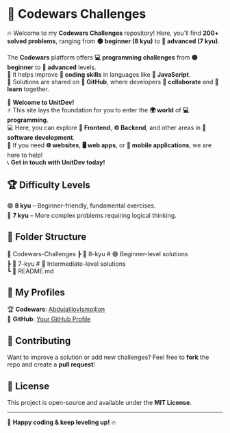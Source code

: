 # 🚀 Codewars Challenges  

🔥 Welcome to my **Codewars Challenges** repository! Here, you'll find **200+ solved problems**, ranging from **🟢 beginner (8 kyu)** to **🔴 advanced (7 kyu)**.  

The **Codewars** platform offers **💻 programming challenges** from **🟢 beginner** to **🔴 advanced** levels.  
🚀 It helps improve **🧠 coding skills** in languages like **📜 JavaScript**.  
🔗 Solutions are shared on **🐙 GitHub**, where developers **🤝 collaborate** and **📖 learn** together.  

📢 **Welcome to UnitDev!**  
⚡️ This site lays the foundation for you to enter the **🌍 world** of **💻 programming**.  
💻 Here, you can explore **🎨 Frontend**, **⚙️ Backend**, and other areas in **🔗 software development**.  
📱 If you need **🌐 websites**, **🖥️ web apps**, or **📲 mobile applications**, we are here to help!  
📞 **Get in touch with UnitDev today!**  

## 🏆 Difficulty Levels  
🟢 **8 kyu** – Beginner-friendly, fundamental exercises. <br>
🔴 **7 kyu** – More complex problems requiring logical thinking.  

## 📂 Folder Structure  

📁 Codewars-Challenges
┣ 📂 8-kyu # 🟢 Beginner-level solutions <br>
┣ 📂 7-kyu # 🔴 Intermediate-level solutions <br>
┗ 📄 README.md

## 🔗 My Profiles  
🏆 **Codewars**: [AbdujalilovIsmoiljon](https://www.codewars.com/users/AbdujalilovIsmoiljon)  
🐙 **GitHub**: [Your GitHub Profile](https://github.com/your-profile)  

## 🤝 Contributing  
Want to improve a solution or add new challenges? Feel free to **fork** the repo and create a **pull request**!  

## 📜 License  
This project is open-source and available under the **MIT License**.  

---

🚀 **Happy coding & keep leveling up!** 🔥  
